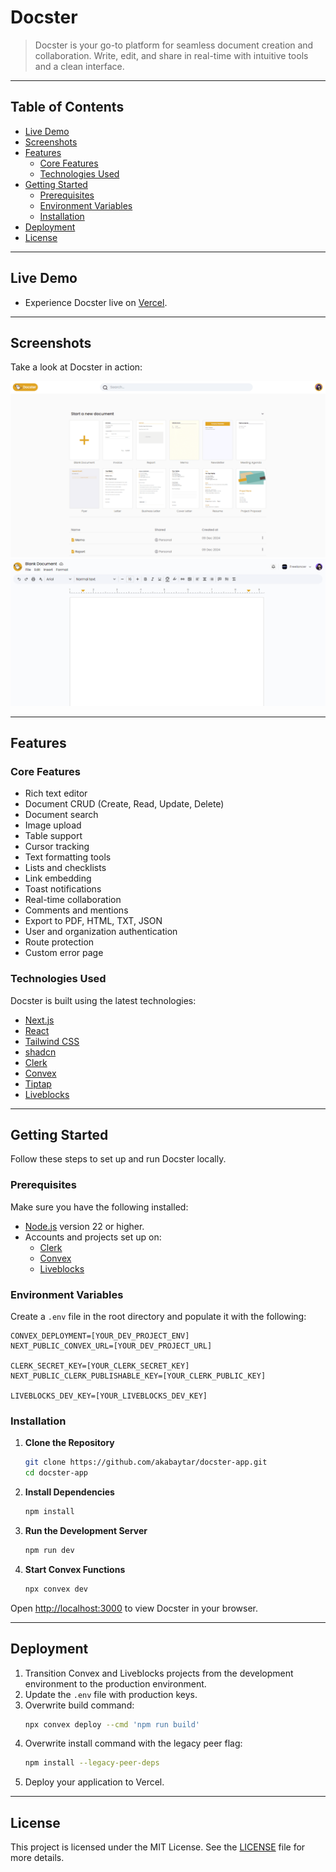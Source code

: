 # Docster

> Docster is your go-to platform for seamless document creation and collaboration. Write, edit, and share in real-time with intuitive tools and a clean interface.

---

## Table of Contents

- [Live Demo](#live-demo)
- [Screenshots](#screenshots)
- [Features](#features)
  - [Core Features](#core-features)
  - [Technologies Used](#technologies-used)
- [Getting Started](#getting-started)
  - [Prerequisites](#prerequisites)
  - [Environment Variables](#environment-variables)
  - [Installation](#installation)
- [Deployment](#deployment)
- [License](#license)

---

## Live Demo

- Experience Docster live on [Vercel]().

---

## Screenshots

Take a look at Docster in action:

![Screenshot 1](/public/screen1.png)
![Screenshot 2](/public/screen2.png)

---

## Features

### Core Features

- Rich text editor
- Document CRUD (Create, Read, Update, Delete)
- Document search
- Image upload
- Table support
- Cursor tracking
- Text formatting tools
- Lists and checklists
- Link embedding
- Toast notifications
- Real-time collaboration
- Comments and mentions
- Export to PDF, HTML, TXT, JSON
- User and organization authentication
- Route protection
- Custom error page

### Technologies Used

Docster is built using the latest technologies:

- [Next.js](https://nextjs.org/)
- [React](https://reactjs.org/)
- [Tailwind CSS](https://tailwindcss.com/)
- [shadcn](https://ui.shadcn.com/)
- [Clerk](https://clerk.com/)
- [Convex](https://www.convex.dev/)
- [Tiptap](https://tiptap.dev/)
- [Liveblocks](https://liveblocks.io/)

---

## Getting Started

Follow these steps to set up and run Docster locally.

### Prerequisites

Make sure you have the following installed:

- [Node.js](https://nodejs.org/en) version 22 or higher.
- Accounts and projects set up on:
  - [Clerk](https://dashboard.clerk.com/sign-up)
  - [Convex](https://www.convex.dev/start)
  - [Liveblocks](https://liveblocks.io/api/auth/signup)

### Environment Variables

Create a `.env` file in the root directory and populate it with the following:

```env
CONVEX_DEPLOYMENT=[YOUR_DEV_PROJECT_ENV]
NEXT_PUBLIC_CONVEX_URL=[YOUR_DEV_PROJECT_URL]

CLERK_SECRET_KEY=[YOUR_CLERK_SECRET_KEY]
NEXT_PUBLIC_CLERK_PUBLISHABLE_KEY=[YOUR_CLERK_PUBLIC_KEY]

LIVEBLOCKS_DEV_KEY=[YOUR_LIVEBLOCKS_DEV_KEY]
```

### Installation

1. **Clone the Repository**

   ```bash
   git clone https://github.com/akabaytar/docster-app.git
   cd docster-app
   ```

2. **Install Dependencies**

   ```bash
   npm install
   ```

3. **Run the Development Server**

   ```bash
   npm run dev
   ```

4. **Start Convex Functions**
   ```bash
   npx convex dev
   ```

Open [http://localhost:3000](http://localhost:3000) to view Docster in your browser.

---

## Deployment

1. Transition Convex and Liveblocks projects from the development environment to the production environment.
2. Update the `.env` file with production keys.
3. Overwrite build command:
   ```bash
   npx convex deploy --cmd 'npm run build'
   ```
4. Overwrite install command with the legacy peer flag:
   ```bash
   npm install --legacy-peer-deps
   ```
5. Deploy your application to Vercel.

---

## License

This project is licensed under the MIT License. See the [LICENSE](LICENSE.md) file for more details.
